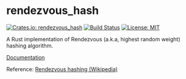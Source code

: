 rendezvous_hash
===============

[![Crates.io: rendezvous_hash](http://meritbadge.herokuapp.com/rendezvous_hash)](https://crates.io/crates/rendezvous_hash)
[![Build Status](https://travis-ci.org/sile/rendezvous_hash.svg?branch=master)](https://travis-ci.org/sile/rendezvous_hash)
[![License: MIT](https://img.shields.io/badge/license-MIT-blue.svg)](LICENSE)

A Rust implementation of Rendezvous (a.k.a, highest random weight) hashing algorithm.

[Documentation](https://docs.rs/rendezvous_hash)

Reference: [Rendezvous hashing (Wikipedia)](https://en.wikipedia.org/wiki/Rendezvous_hashing)
